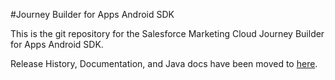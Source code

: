 #Journey Builder for Apps Android SDK

This is the git repository for the Salesforce Marketing Cloud Journey Builder for Apps Android SDK.<br>

Release History, Documentation, and Java docs have been moved to <a href="http://exacttarget.github.io/JB4A-SDK-Android/" target="_blank">here</a>.
